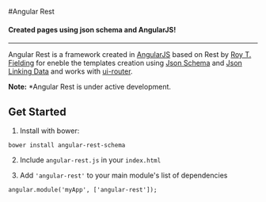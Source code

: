 #Angular Rest

#### Created pages using json schema and AngularJS!
---

Angular Rest is a framework created in [AngularJS](http://angularjs.org) based on Rest by [Roy T. Fielding](https://www.ics.uci.edu/~fielding/pubs/dissertation/top.htm) for eneble the templates creation using [Json Schema](json-schema.org) and [Json Linking Data](http://json-ld.org/) and works with [ui-router](https://github.com/angular-ui/ui-router).

**Note:** *Angular Rest is under active development.

## Get Started

1. Install with bower:

```
bower install angular-rest-schema
```

2. Include `angular-rest.js` in your `index.html`

3. Add `'angular-rest'` to your main module's list of dependencies
```
angular.module('myApp', ['angular-rest']);
```